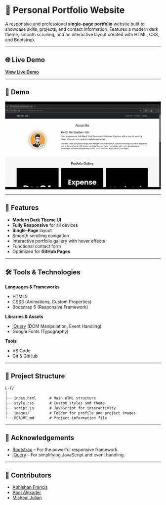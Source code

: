 # 💼 Personal Portfolio Website

A responsive and professional **single-page portfolio** website built to showcase skills, projects, and contact information. Features a modern dark theme, smooth scrolling, and an interactive layout created with HTML, CSS, and Bootstrap.

---

## 🌐 Live Demo
[**View Live Demo**](https://abelalexander18.github.io/Personal-Portfolio/)

---

## 📸 Demo
![Portfolio Screenshot](images/demo.gif)

---

## 🚀 Features
- **Modern Dark Theme UI**
- **Fully Responsive** for all devices
- **Single-Page** layout
- Smooth scrolling navigation
- Interactive portfolio gallery with hover effects
- Functional contact form
- Optimized for **GitHub Pages**

---

## 🛠 Tools & Technologies
**Languages & Frameworks**
- HTML5
- CSS3 (Animations, Custom Properties)
- Bootstrap 5 (Responsive Framework)

**Libraries & Assets**
- [jQuery](https://jquery.com/) (DOM Manipulation, Event Handling)
- Google Fonts (Typography)

**Tools**
- VS Code
- Git & GitHub

---

## 📂 Project Structure
```
L-T/
│
├── index.html      # Main HTML structure
├── style.css       # Custom styles and theme
├── script.js       # JavaScript for interactivity
├── images/         # Folder for profile and project images
└── README.md       # Project information file
```
---
## 🙌 Acknowledgements
- [Bootstrap](https://getbootstrap.com/) – For the powerful responsive framework.
- [jQuery](https://jquery.com/) – For simplifying JavaScript and event handling.

---

## 👥 Contributors
- [Abhishan Francis](https://github.com/falconishere)
- [Abel Alexader](https://github.com/abelalexander18)
- [Misheal Julian]()
